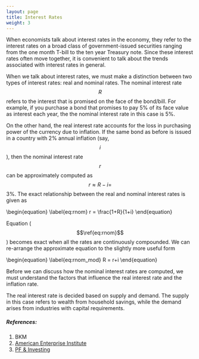 ```yaml
---
layout: page
title: Interest Rates
weight: 3
---
```

When economists talk about interest rates in the economy, they refer to the 
interest rates on a broad class of government-issued securities ranging from 
the one month T-bill to the ten year Treasury note. Since these interest
rates often move together, it is convenient to talk about the trends associated
with interest rates in general.

When we talk about interest rates, we must make a distinction between two types
of interest rates: real and nominal rates. The nominal interest rate $$R$$ 
refers to the interest that is promised on the face of the bond/bill. For 
example, if you purchase a bond that promises to pay 5% of its face value as 
interest each year, the the nominal interest rate in this case is 5%.

On the other hand, the real interest rate accounts for the loss in purchasing 
power of the currency due to inflation. If the same bond as before is issued 
in a country with 2% annual inflation (say, $$i$$), then the nominal interest 
rate $$r$$ can be approximately computed as $$r \approx R-i =$$3%. The exact
relationship between the real and nominal interest rates is given as

\begin{equation}
\label{eq:rnom}
r = \frac{1+R}{1+i}
\end{equation}

Equation ($$\ref{eq:rnom}$$) becomes exact when all the rates are continuously
compounded. We can re-arrange the approximate equation to the slightly more
useful form

\begin{equation}
\label{eq:rnom_mod}
R = r+i
\end{equation}

Before we can discuss how the nominal interest rates are computed, we must
understand the factors that influence the real interest rate and the inflation
rate.

The real interest rate is decided based on supply
and demand. The supply in this case refers to wealth from household savings,
while the demand arises from industries with capital requirements. 

<h5>References:</h5>

1. BKM
2. [American Enterprise Institute](http://www.aei.org/article/economics/fiscal-policy/what-determines-interest-rates/)
3. [PF & Investing](http://pfinvesting.com/2007/10/19/interest-rate/)
